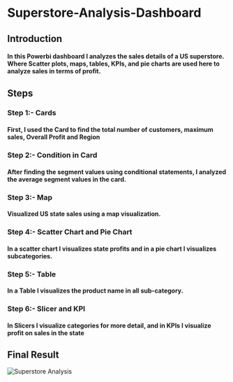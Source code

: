 # Superstore-Analysis-Dashboard
<h2>Introduction</h2>
<h4>In this Powerbi dashboard I analyzes the sales details of a US superstore. Where Scatter plots, maps, tables, KPIs, and pie charts are used here to analyze sales in terms of profit.<h4>
<h2>Steps</h2>
<h3>Step 1:- Cards</h3>
<h4>First, I used the Card to find the total number of customers, maximum sales, Overall Profit and Region<h4>
<h3>Step 2:- Condition in Card</h3>
<h4>After finding the segment values using conditional statements, I analyzed the average segment values in the card.<h4>
<h3>Step 3:- Map</h3>
<h4>Visualized US state sales using a map visualization.<h4>
<h3>Step 4:- Scatter Chart and Pie Chart</h3>
<h4>In a scatter chart I visualizes state profits and in a pie chart I visualizes subcategories.<h4>
<h3>Step 5:- Table</h3>
<h4>In a Table I visualizes the product name in all sub-category.<h4>
<h3>Step 6:- Slicer and KPI</h3>
<h4>In Slicers I visualize categories for more detail, and in KPIs I visualize profit on sales in the state<h4>
<h2>Final Result</h2>

![Superstore Analysis](https://user-images.githubusercontent.com/70066441/212122497-65caf649-312b-45e5-9a8e-cfb72ece1e97.png)

